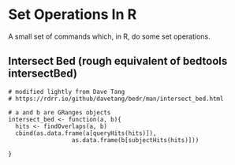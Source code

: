 # Set Operations In R

A small set of commands which, in R, do some set operations.


## Intersect Bed (rough equivalent of bedtools intersectBed)
```
# modified lightly from Dave Tang
# https://rdrr.io/github/davetang/bedr/man/intersect_bed.html

# a and b are GRanges objects
intersect_bed <- function(a, b){
  hits <- findOverlaps(a, b)
  cbind(as.data.frame(a[queryHits(hits)]),
                  as.data.frame(b[subjectHits(hits)]))
    
}
```
